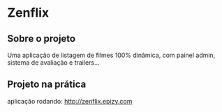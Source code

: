 # Zenflix
## Sobre o projeto

Uma aplicação de listagem de filmes 100% dinâmica, com painel admin, sistema de avaliação e trailers...

## Projeto na prática

aplicação rodando: http://zenflix.epizy.com